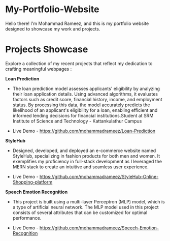 # My-Portfolio-Website
Hello there! I'm Mohammad Rameez, and this is my portfolio website designed to showcase my work and projects.

# Projects Showcase
Explore a collection of my recent projects that reflect my dedication to crafting meaningful webpages :

**Loan Prediction** 
+ The loan prediction model assesses applicants' eligibility by analyzing their loan application details. Using advanced algorithms, it evaluates factors such as credit score, financial history, income, and employment status. By processing this data, the model accurately predicts the likelihood of an applicant's eligibility for a loan, enabling efficient and informed lending decisions for financial institutions.Student at SRM Institute of Science and Technology - Kattankulathur Campus

+ Live Demo -  https://github.com/mohammadrameez/Loan-Prediction

**StyleHub** 
+ Designed, developed, and deployed an e-commerce website named StyleHub, specializing in fashion products for both men and women. It exemplifies my proficiency in full-stack development as I leveraged the MERN stack to create an intuitive and seamless user experience.

+ Live Demo - https://github.com/mohammadrameez/StyleHub-Online-Shopping-platform


**Speech Emotion Recognition** 
+ This project is built using a multi-layer Perceptron (MLP) model, which is a type of artificial neural network. The MLP model used in this project consists of several attributes that can be customized for optimal performance.

+ Live Demo - https://github.com/mohammadrameez/Speech-Emotion-Recognition
